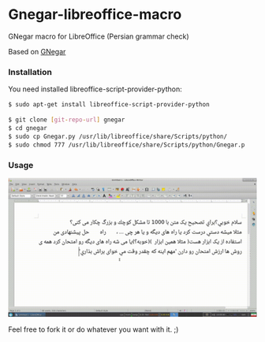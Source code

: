 # Gnegar-libreoffice-macro
GNegar macro for LibreOffice (Persian grammar check)

Based on [GNegar](http://raminnietzsche.github.io/GuiNegar/) 

### Installation

You need installed libreoffice-script-provider-python:

```sh
$ sudo apt-get install libreoffice-script-provider-python
```

```sh
$ git clone [git-repo-url] gnegar
$ cd gnegar
$ sudo cp Gnegar.py /usr/lib/libreoffice/share/Scripts/python/
$ sudo chmod 777 /usr/lib/libreoffice/share/Scripts/python/Gnegar.p
```

### Usage

![Usage](screen/out.gif)

Feel free to fork it or do whatever you want with it. ;)


